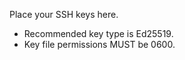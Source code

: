 
Place your SSH keys here.

* Recommended key type is Ed25519.
* Key file permissions MUST be 0600.

